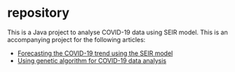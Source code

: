 # repository
This is a Java project to analyse COVID-19 data using SEIR model. 
This is an accompanying project for the following articles:
* [Forecasting the COVID-19 trend using the SEIR model](https://towardsdatascience.com/forecasting-the-covid-19-trend-using-the-seir-model-90979abb9e64)
* [Using genetic algorithm for COVID-19 data analysis](https://towardsdatascience.com/using-genetic-algorithm-for-covid-19-data-analysis-b8e05445108f)
